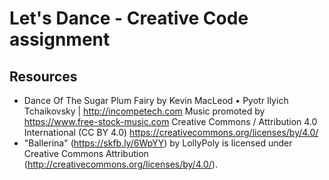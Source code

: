 # Let's Dance - Creative Code assignment


## Resources
- Dance Of The Sugar Plum Fairy by Kevin MacLeod  •  Pyotr Ilyich Tchaikovsky | http://incompetech.com Music promoted by https://www.free-stock-music.com Creative Commons / Attribution 4.0 International (CC BY 4.0) https://creativecommons.org/licenses/by/4.0/
- "Ballerina" (https://skfb.ly/6WpYY) by LollyPoly is licensed under Creative Commons Attribution (http://creativecommons.org/licenses/by/4.0/).
